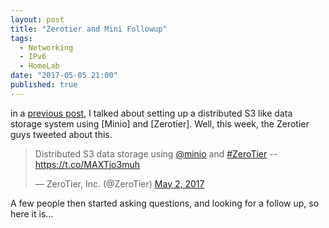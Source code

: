 ```yaml
---
layout: post
title: "Zerotier and Mini Followup"
tags:
  - Networking
  - IPv6
  - HomeLab
date: "2017-05-05 21:00"
published: true
---
```

in a [previous post][1], I talked about setting up a distributed S3 like data storage system using [Minio] and [Zerotier]. Well, this week, the Zerotier guys tweeted about this.

<blockquote class="twitter-tweet" data-lang="en"><p lang="en" dir="ltr">Distributed S3 data storage using <a href="https://twitter.com/Minio">@minio</a> and <a href="https://twitter.com/hashtag/ZeroTier?src=hash">#ZeroTier</a> -- <a href="https://t.co/MAXTjo3muh">https://t.co/MAXTjo3muh</a></p>&mdash; ZeroTier, Inc. (@ZeroTier) <a href="https://twitter.com/ZeroTier/status/859557214997970944">May 2, 2017</a></blockquote>
<script async src="//platform.twitter.com/widgets.js" charset="utf-8"></script>

A few people then started asking questions, and looking for a follow up, so here it is...



[1]:https://www.tiernanotoole.ie/2017/01/19/distributed-s3-storage-minio-zerotier.html
